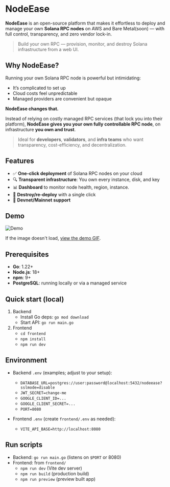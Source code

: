 # NodeEase

**NodeEase** is an open-source platform that makes it effortless to deploy and manage your own **Solana RPC nodes** on AWS and Bare Metal(soon) — with full control, transparency, and zero vendor lock-in.

>  Build your own RPC — provision, monitor, and destroy Solana infrastructure from a web UI.


## Why NodeEase?

Running your own Solana RPC node is powerful but intimidating:
- It’s complicated to set up
- Cloud costs feel unpredictable
- Managed providers are convenient but opaque

**NodeEase changes that.**

Instead of relying on costly managed RPC services (that lock you into their platform), **NodeEase gives you your own fully controllable RPC node**, on infrastructure **you own and trust**.

> Ideal for **developers**, **validators**, and **infra teams** who want transparency, cost-efficiency, and decentralization.


##  Features

- ✅ **One-click deployment** of Solana RPC nodes on your cloud
- 🔍 **Transparent infrastructure**: You own every instance, disk, and key
- 📊 **Dashboard** to monitor node health, region, instance.
- 🔁 **Destroy/re-deploy** with a single click
- 🧪 **Devnet/Mainnet support**


##  Demo

![Demo](frontend/public/demo.gif)

If the image doesn't load, [view the demo GIF](frontend/public/demo.gif).


##  Prerequisites

- **Go**: 1.22+
- **Node.js**: 18+
- **npm**: 9+
- **PostgreSQL**: running locally or via a managed service

##  Quick start (local)

1. Backend
   - Install Go deps: `go mod download`
   - Start API: `go run main.go`
2. Frontend
   - `cd frontend`
   - `npm install`
   - `npm run dev`

##  Environment

- Backend `.env` (examples; adjust to your setup):
  - `DATABASE_URL=postgres://user:password@localhost:5432/nodeease?sslmode=disable`
  - `JWT_SECRET=change-me`
  - `GOOGLE_CLIENT_ID=...`
  - `GOOGLE_CLIENT_SECRET=...`
  - `PORT=8080`

- Frontend `.env` (create `frontend/.env` as needed):
  - `VITE_API_BASE=http://localhost:8080`

##  Run scripts

- Backend: `go run main.go` (listens on `$PORT` or 8080)
- Frontend: from `frontend/`
  - `npm run dev` (Vite dev server)
  - `npm run build` (production build)
  - `npm run preview` (preview built app)

